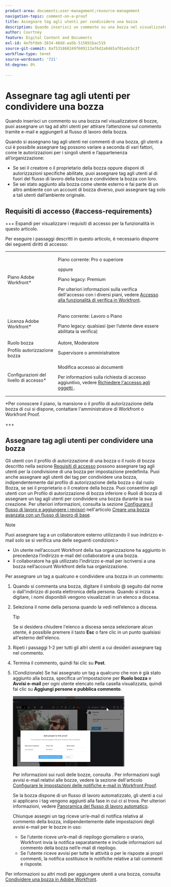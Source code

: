 ```yaml
---
product-area: documents;user-management;resource-management
navigation-topic: comment-on-a-proof
title: Assegnare tag agli utenti per condividere una bozza
description: Quando inserisci un commento su una bozza nel visualizzatore di bozze, puoi assegnare un tag ad altri utenti per attirare l’attenzione sul commento tramite e-mail e aggiungerli al flusso di lavoro della bozza.
author: Courtney
feature: Digital Content and Documents
exl-id: 4efbfdeb-3834-48dd-aa5b-515891bac519
source-git-commit: 8af531868249f609113af6d2a8465af01edcbc3f
workflow-type: tm+mt
source-wordcount: '721'
ht-degree: 0%

---
```


# Assegnare tag agli utenti per condividere una bozza

Quando inserisci un commento su una bozza nel visualizzatore di bozze, puoi assegnare un tag ad altri utenti per attirare l’attenzione sul commento tramite e-mail e aggiungerli al flusso di lavoro della bozza.

Quando si assegnano tag agli utenti nei commenti di una bozza, gli utenti a cui è possibile assegnare tag possono variare a seconda di vari fattori, come le autorizzazioni per i singoli utenti e l’appartenenza all’organizzazione:

* Se sei il creatore o il proprietario della bozza oppure disponi di autorizzazioni specifiche abilitate, puoi assegnare tag agli utenti al di fuori del flusso di lavoro della bozza e condividere la bozza con loro.
* Se sei stato aggiunto alla bozza come utente esterno e fai parte di un altro ambiente con un account di bozza diverso, puoi assegnare tag solo a tali utenti dall’ambiente originale. <!--For more information, see [Proofing collaboration limitations with people outside of your organization](../../../../review-and-approve-work/proofing/tips-tricks-and-troubleshooting/collaboration-with-members-outside-of-your-organization.md)-->

## Requisiti di accesso {#access-requirements}

+++ Espandi per visualizzare i requisiti di accesso per la funzionalità in questo articolo.

Per eseguire i passaggi descritti in questo articolo, è necessario disporre dei seguenti diritti di accesso:

<table style="table-layout:auto"> 
 <col> 
 <col> 
 <tbody> 
  <tr> 
   <td role="rowheader">Piano Adobe Workfront*</td> 
   <td> <p>Piano corrente: Pro o superiore</p> <p>oppure</p> <p>Piano legacy: Premium</p> <p>Per ulteriori informazioni sulla verifica dell'accesso con i diversi piani, vedere <a href="/help/quicksilver/administration-and-setup/manage-workfront/configure-proofing/access-to-proofing-functionality.md" class="MCXref xref">Accesso alla funzionalità di verifica in Workfront</a>.</p> </td> 
  </tr> 
  <tr> 
   <td role="rowheader">Licenza Adobe Workfront*</td> 
   <td> <p>Piano corrente: Lavoro o Piano</p> <p>Piano legacy: qualsiasi (per l’utente deve essere abilitata la verifica)</p> </td> 
  </tr> 
  <tr data-mc-conditions=""> 
   <td role="rowheader">Ruolo bozza</td> 
   <td>Autore, Moderatore</td> 
  </tr> 
  <tr data-mc-conditions=""> 
   <td role="rowheader">Profilo autorizzazione bozza </td> 
   <td>Supervisore o amministratore</td> 
  </tr> 
  <tr data-mc-conditions=""> 
   <td role="rowheader">Configurazioni del livello di accesso*</td> 
   <td> <p>Modifica accesso ai documenti</p> <p>Per informazioni sulla richiesta di accesso aggiuntivo, vedere <a href="../../../../workfront-basics/grant-and-request-access-to-objects/request-access.md" class="MCXref xref">Richiedere l'accesso agli oggetti </a>.</p> </td> 
  </tr> 
 </tbody> 
</table>

&#42;Per conoscere il piano, la mansione o il profilo di autorizzazione della bozza di cui si dispone, contattare l&#39;amministratore di Workfront o Workfront Proof.

+++

## Assegnare tag agli utenti per condividere una bozza

Gli utenti con il profilo di autorizzazione di una bozza o il ruolo di bozza descritto nella sezione [Requisiti di accesso](#access-requirements) possono assegnare tag agli utenti per la condivisione di una bozza per impostazione predefinita. Puoi anche assegnare agli utenti dei tag per condividere una bozza, indipendentemente dal profilo di autorizzazione della bozza o dal ruolo Bozza, se sei il proprietario o il creatore della bozza. Puoi consentire agli utenti con un Profilo di autorizzazione di bozza inferiore o Ruoli di bozza di assegnare un tag agli utenti per condividere una bozza durante la sua creazione. Per ulteriori informazioni, consulta la sezione [Configurare il flusso di lavoro e aggiungere i revisori](../../../../review-and-approve-work/proofing/creating-proofs-within-workfront/configure-basic-proof-workflow.md#configur) nell&#39;articolo [Creare una bozza avanzata con un flusso di lavoro di base](../../../../review-and-approve-work/proofing/creating-proofs-within-workfront/configure-basic-proof-workflow.md).

>[!NOTE]
>
>Puoi assegnare tag a un collaboratore esterno utilizzando il suo indirizzo e-mail solo se si verifica una delle seguenti condizioni:>
>* Un utente nell’account Workfront della tua organizzazione ha aggiunto in precedenza l’indirizzo e-mail del collaboratore a una bozza.
>* Il collaboratore ha già utilizzato l’indirizzo e-mail per iscriversi a una bozza nell’account Workfront della tua organizzazione.
>

Per assegnare un tag a qualcuno e condividere una bozza in un commento:

1. Quando si commenta una bozza, digitare il simbolo @ seguito dal nome o dall&#39;indirizzo di posta elettronica della persona. Quando si inizia a digitare, i nomi disponibili vengono visualizzati in un elenco a discesa.
1. Seleziona il nome della persona quando la vedi nell’elenco a discesa.

   >[!TIP]
   >
   >Se si desidera chiudere l&#39;elenco a discesa senza selezionare alcun utente, è possibile premere il tasto **Esc** o fare clic in un punto qualsiasi all&#39;esterno dell&#39;elenco.

1. Ripeti i passaggi 1-2 per tutti gli altri utenti a cui desideri assegnare tag nel commento.
1. Termina il commento, quindi fai clic su **Post**.
1. (Condizionale) Se hai assegnato un tag a qualcuno che non è già stato aggiunto alla bozza, specifica un&#39;impostazione per **Ruolo bozza** e **Avvisi e-mail** per ogni utente elencato nella casella visualizzata, quindi fai clic su **Aggiungi persone e pubblica commento**.

   ![](assets/add-people-to-proof-350x220.png)

   Per informazioni sui ruoli delle bozze, consulta . Per informazioni sugli avvisi e-mail relativi alle bozze, vedere la sezione dell&#39;articolo [Configurare le impostazioni delle notifiche e-mail in Workfront Proof](../../../../workfront-proof/wp-emailsntfctns/email-alerts/config-email-notification-settings-wp.md).

   Se la bozza dispone di un flusso di lavoro automatizzato, gli utenti a cui si applicano i tag vengono aggiunti alla fase in cui ci si trova. Per ulteriori informazioni, vedere [Panoramica del flusso di lavoro automatico](../../../../review-and-approve-work/proofing/proofing-overview/automated-workflow.md).

   Chiunque assegni un tag riceve un’e-mail di notifica relativa al commento della bozza, indipendentemente dalle impostazioni degli avvisi e-mail per le bozze in uso:

   * Se l’utente riceve un’e-mail di riepilogo giornaliero o orario, Workfront invia la notifica separatamente e include informazioni sul commento della bozza nell’e-mail di riepilogo.
   * Se l’utente riceve avvisi per tutte le attività o per le risposte ai propri commenti, la notifica sostituisce le notifiche relative a tali commenti e risposte.

Per informazioni su altri modi per aggiungere utenti a una bozza, consulta [Condividere una bozza in Adobe Workfront](../../../../review-and-approve-work/proofing/managing-proofs-within-workfront/share-a-proof-in-workfront.md).
